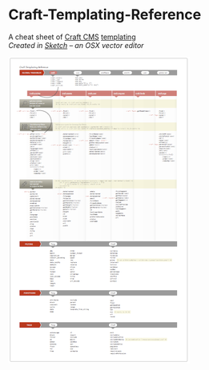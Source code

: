 Craft-Templating-Reference
==========================

A cheat sheet of [Craft CMS](http://buildwithcraft.com) [templating](http://buildwithcraft.com/docs/templating-overview)
<br />
<em>Created in [Sketch](http://bohemiancoding.com/sketch/) – an OSX vector editor</em>

![](https://raw.githubusercontent.com/mikefats/Craft-Templating-Reference/master/preview.png)
